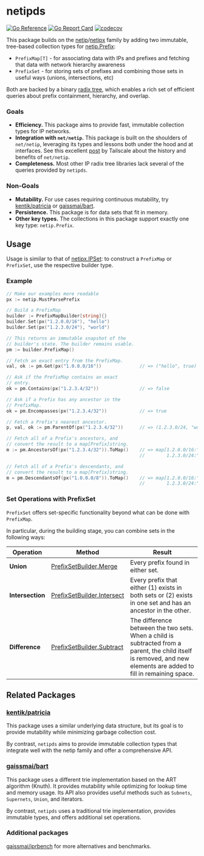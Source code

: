 # netipds
[![Go Reference](https://pkg.go.dev/badge/github.com/aromatt/netipds)](https://pkg.go.dev/github.com/aromatt/netipds)
[![Go Report Card](https://goreportcard.com/badge/github.com/aromatt/netipds)](https://goreportcard.com/report/github.com/aromatt/netipds)
[![codecov](https://codecov.io/gh/aromatt/netipds/graph/badge.svg?token=WJ1JHSM05F)](https://codecov.io/gh/aromatt/netipds)

This package builds on the
[netip](https://pkg.go.dev/net/netip)/[netipx](https://pkg.go.dev/go4.org/netipx)
family by adding two immutable, tree-based collection types for [netip.Prefix](https://pkg.go.dev/net/netip#Prefix):
* `PrefixMap[T]` - for associating data with IPs and prefixes and fetching that data with network hierarchy awareness
* `PrefixSet` - for storing sets of prefixes and combining those sets in useful ways (unions, intersections, etc)

Both are backed by a binary [radix tree](https://en.wikipedia.org/wiki/Radix_tree),
which enables a rich set of efficient queries about prefix containment, hierarchy,
and overlap.

### Goals
* **Efficiency.** This package aims to provide fast, immutable collection types for IP networks.
* **Integration with `net/netip`.** This package is built on the shoulders of `net/netip`, leveraging its types and lessons both under the hood and at interfaces. See this excellent [post](https://tailscale.com/blog/netaddr-new-ip-type-for-go) by Tailscale about the history and benefits of `net/netip`.
* **Completeness.** Most other IP radix tree libraries lack several of the queries provided by `netipds`.

### Non-Goals
* **Mutability.** For use cases requiring continuous mutability, try [kentik/patricia](https://github.com/kentik/patricia) or [gaissmai/bart](https://github.com/gaissmai/bart).
* **Persistence.** This package is for data sets that fit in memory.
* **Other key types.** The collections in this package support exactly one key type: `netip.Prefix`.

## Usage
Usage is similar to that of [netipx.IPSet](https://pkg.go.dev/go4.org/netipx#IPSet):
to construct a `PrefixMap` or `PrefixSet`, use the respective builder type.

### Example
```go
// Make our examples more readable
px := netip.MustParsePrefix

// Build a PrefixMap
builder := PrefixMapBuilder[string]{}
builder.Set(px("1.2.0.0/16"), "hello")
builder.Set(px("1.2.3.0/24"), "world")

// This returns an immutable snapshot of the
// builder's state. The builder remains usable.
pm := builder.PrefixMap()

// Fetch an exact entry from the PrefixMap.
val, ok := pm.Get(px("1.0.0.0/16"))              // => ("hello", true)

// Ask if the PrefixMap contains an exact
// entry.
ok = pm.Contains(px("1.2.3.4/32"))               // => false

// Ask if a Prefix has any ancestor in the
// PrefixMap.
ok = pm.Encompasses(px("1.2.3.4/32"))            // => true

// Fetch a Prefix's nearest ancestor.
p, val, ok := pm.ParentOf(px("1.2.3.4/32"))      // => (1.2.3.0/24, "world", true)

// Fetch all of a Prefix's ancestors, and
// convert the result to a map[Prefix]string.
m := pm.AncestorsOf(px("1.2.3.4/32")).ToMap()    // => map[1.2.0.0/16:"hello"
                                                 //        1.2.3.0/24:"world"]

// Fetch all of a Prefix's descendants, and
// convert the result to a map[Prefix]string.
m = pm.DescendantsOf(px("1.0.0.0/8")).ToMap()    // => map[1.2.0.0/16:"hello"
                                                 //        1.2.3.0/24:"world"]
```

### Set Operations with PrefixSet
`PrefixSet` offers set-specific functionality beyond what can be done with
`PrefixMap`.

In particular, during the building stage, you can combine sets in the following ways:

|Operation|Method|Result|
|---|---|---|
|**Union**|[PrefixSetBuilder.Merge](https://pkg.go.dev/github.com/aromatt/netipds#PrefixSetBuilder.Merge)|Every prefix found in either set.|
|**Intersection**|[PrefixSetBuilder.Intersect](https://pkg.go.dev/github.com/aromatt/netipds#PrefixSetBuilder.Intersect)|Every prefix that either (1) exists in both sets or (2) exists in one set and has an ancestor in the other.|
|**Difference**|[PrefixSetBuilder.Subtract](https://pkg.go.dev/github.com/aromatt/netipds#PrefixSetBuilder.Subtract)|The difference between the two sets. When a child is subtracted from a parent, the child itself is removed, and new elements are added to fill in remaining space.|

## Related Packages

### [kentik/patricia](https://github.com/kentik/patricia)

This package uses a similar underlying data structure, but its goal is to provide
mutability while minimizing garbage collection cost.

By contrast, `netipds` aims to provide immutable collection types that integrate well
with the netip family and offer a comprehensive API.

### [gaissmai/bart](https://github.com/gaissmai/bart)

This package uses a different trie implementation based on the ART algorithm (Knuth).
It provides mutability while optimizing for lookup time and memory usage. Its API
also provides useful methods such as `Subnets`, `Supernets`, `Union`, and iterators.

By contrast, `netipds` uses a traditional trie implementation, provides immutable
types, and offers additional set operations.

### Additional packages
[gaissmai/iprbench](https://github.com/gaissmai/iprbench) for more alternatives and
benchmarks.
